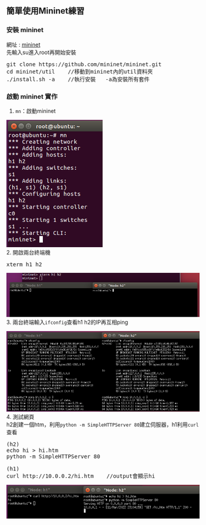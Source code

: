 ## 簡單使用Mininet練習
### 安裝 mininet
網址 : [mininet](https://github.com/mininet/mininet)   
先輸入su進入root再開始安裝   
<pre>
git clone https://github.com/mininet/mininet.git
cd mininet/util    //移動到mininet內的util資料夾
./install.sh -a    //執行安裝   -a為安裝所有套件
</pre>
### 啟動 mininet 實作
1. `mn`：啟動mininet

![mn](./images/mn.png)   
2. 開啟兩台終端機   
<pre>
xterm h1 h2
</pre>   
![xterm](./images/xterm.png)   
3. 兩台終端輸入`ifconfig`查看h1 h2的IP再互相ping   

![ping](./images/ping.png)   
4. 測試網頁   
h2創建一個htm，利用`python -m SimpleHTTPServer 80`建立伺服器，h1利用`curl`查看
<pre>
(h2)
echo hi > hi.htm
python -m SimpleHTTPServer 80

(h1)
curl http://10.0.0.2/hi.htm    //output會顯示hi
</pre>   
![curl](./images/curl.png)